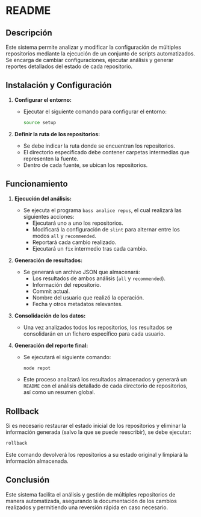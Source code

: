 # README

## Descripción
Este sistema permite analizar y modificar la configuración de múltiples repositorios mediante la ejecución de un conjunto de scripts automatizados. Se encarga de cambiar configuraciones, ejecutar análisis y generar reportes detallados del estado de cada repositorio.

## Instalación y Configuración
1. **Configurar el entorno:**
   - Ejecutar el siguiente comando para configurar el entorno:
     ```bash
     source setup
     ```

2. **Definir la ruta de los repositorios:**
   - Se debe indicar la ruta donde se encuentran los repositorios.
   - El directorio especificado debe contener carpetas intermedias que representen la fuente.
   - Dentro de cada fuente, se ubican los repositorios.

## Funcionamiento
1. **Ejecución del análisis:**
   - Se ejecuta el programa `bass analice repus`, el cual realizará las siguientes acciones:
     - Ejecutará uno a uno los repositorios.
     - Modificará la configuración de `slint` para alternar entre los modos `all` y `recommended`.
     - Reportará cada cambio realizado.
     - Ejecutará un `fix` intermedio tras cada cambio.

2. **Generación de resultados:**
   - Se generará un archivo JSON que almacenará:
     - Los resultados de ambos análisis (`all` y `recommended`).
     - Información del repositorio.
     - Commit actual.
     - Nombre del usuario que realizó la operación.
     - Fecha y otros metadatos relevantes.

3. **Consolidación de los datos:**
   - Una vez analizados todos los repositorios, los resultados se consolidarán en un fichero específico para cada usuario.

4. **Generación del reporte final:**
   - Se ejecutará el siguiente comando:
     ```bash
     node repot
     ```
   - Este proceso analizará los resultados almacenados y generará un `README` con el análisis detallado de cada directorio de repositorios, así como un resumen global.

## Rollback
Si es necesario restaurar el estado inicial de los repositorios y eliminar la información generada (salvo la que se puede reescribir), se debe ejecutar:
   ```bash
   rollback
   ```
Este comando devolverá los repositorios a su estado original y limpiará la información almacenada.

## Conclusión
Este sistema facilita el análisis y gestión de múltiples repositorios de manera automatizada, asegurando la documentación de los cambios realizados y permitiendo una reversión rápida en caso necesario.

